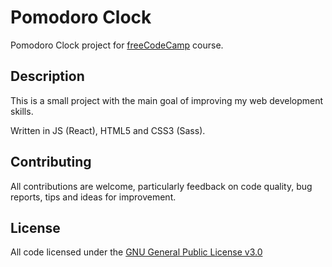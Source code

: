 # Pomodoro Clock

Pomodoro Clock project for [freeCodeCamp](https://www.freecodecamp.org/) course.

## Description

This is a small project with the main goal of improving my web development skills.

Written in JS (React), HTML5 and CSS3 (Sass).

## Contributing

All contributions are welcome, particularly feedback on code quality, bug reports, tips and ideas for improvement.

## License

All code licensed under the [GNU General Public License v3.0](https://www.gnu.org/licenses/gpl-3.0.en.html)